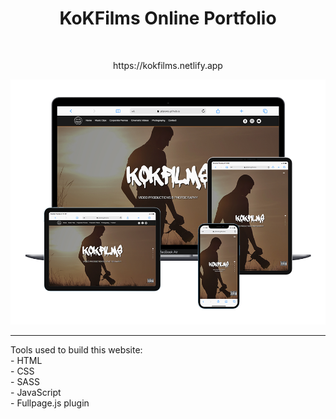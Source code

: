 <h1 align="center">KoKFilms Online Portfolio</h1><br>
<p align="center">https://kokfilms.netlify.app</p>

![preview](https://github.com/ptsionis/kokfilms/blob/main/preview.png?raw=true)
<hr>
Tools used to build this website:<br>
- HTML<br>
- CSS<br>
- SASS<br>
- JavaScript<br>
- Fullpage.js plugin
